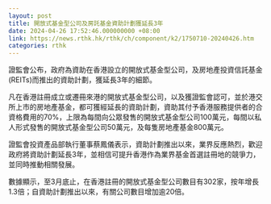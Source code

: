 ```yaml
---
layout: post
title: 開放式基金型公司及房託基金資助計劃獲延長3年
date: 2024-04-26 17:52:46.000000000 +08:00
link: https://news.rthk.hk/rthk/ch/component/k2/1750710-20240426.htm
categories: rthk
---
```


證監會公布，政府為資助在香港設立的開放式基金型公司，及房地產投資信託基金(REITs)而推出的資助計劃，獲延長3年的細節。

凡在香港註冊成立或遷冊來港的開放式基金型公司，以及獲證監會認可，並於港交所上市的房地產基金，都可獲經延長的資助計劃，資助其付予香港服務提供者的合資格費用的70%，上限為每間向公眾發售的開放式基金型公司100萬元，每間以私人形式發售的開放式基金型公司50萬元，及每隻房地產基金800萬元。

證監會投資產品部執行董事蔡鳳儀表示，資助計劃推出以來，業界反應熱烈，歡迎政府將資助計劃延長3年，並相信可提升香港作為業界基金首選註冊地的競爭力，並同時推動相關發展。

數據顯示，至3月底止，在香港註冊的開放式基金型公司數目有302家，按年增長1.3倍；自資助計劃推出以來，有關公司數目增加逾20倍。
